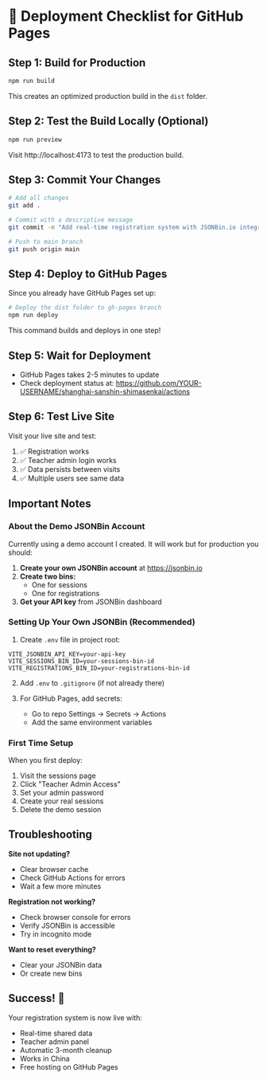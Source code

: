 # 🚀 Deployment Checklist for GitHub Pages

## Step 1: Build for Production

```bash
npm run build
```

This creates an optimized production build in the `dist` folder.

## Step 2: Test the Build Locally (Optional)

```bash
npm run preview
```

Visit http://localhost:4173 to test the production build.

## Step 3: Commit Your Changes

```bash
# Add all changes
git add .

# Commit with a descriptive message
git commit -m "Add real-time registration system with JSONBin.io integration"

# Push to main branch
git push origin main
```

## Step 4: Deploy to GitHub Pages

Since you already have GitHub Pages set up:

```bash
# Deploy the dist folder to gh-pages branch
npm run deploy
```

This command builds and deploys in one step!

## Step 5: Wait for Deployment

- GitHub Pages takes 2-5 minutes to update
- Check deployment status at: https://github.com/YOUR-USERNAME/shanghai-sanshin-shimasenkai/actions

## Step 6: Test Live Site

Visit your live site and test:
1. ✅ Registration works
2. ✅ Teacher admin login works
3. ✅ Data persists between visits
4. ✅ Multiple users see same data

## Important Notes

### About the Demo JSONBin Account

Currently using a demo account I created. It will work but for production you should:

1. **Create your own JSONBin account** at https://jsonbin.io
2. **Create two bins:**
   - One for sessions
   - One for registrations
3. **Get your API key** from JSONBin dashboard

### Setting Up Your Own JSONBin (Recommended)

1. Create `.env` file in project root:
```
VITE_JSONBIN_API_KEY=your-api-key
VITE_SESSIONS_BIN_ID=your-sessions-bin-id
VITE_REGISTRATIONS_BIN_ID=your-registrations-bin-id
```

2. Add `.env` to `.gitignore` (if not already there)

3. For GitHub Pages, add secrets:
   - Go to repo Settings → Secrets → Actions
   - Add the same environment variables

### First Time Setup

When you first deploy:
1. Visit the sessions page
2. Click "Teacher Admin Access"
3. Set your admin password
4. Create your real sessions
5. Delete the demo session

## Troubleshooting

**Site not updating?**
- Clear browser cache
- Check GitHub Actions for errors
- Wait a few more minutes

**Registration not working?**
- Check browser console for errors
- Verify JSONBin is accessible
- Try in incognito mode

**Want to reset everything?**
- Clear your JSONBin data
- Or create new bins

## Success! 🎉

Your registration system is now live with:
- Real-time shared data
- Teacher admin panel
- Automatic 3-month cleanup
- Works in China
- Free hosting on GitHub Pages
